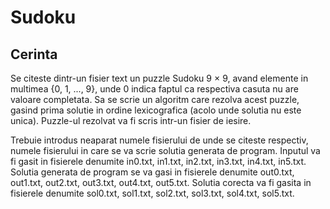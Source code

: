 # Sudoku

## Cerinta

Se citeste dintr-un fisier text un puzzle Sudoku 9 × 9, avand elemente in multimea {0, 1, ..., 9},
unde 0 indica faptul ca respectiva casuta nu are valoare completata. Sa se scrie un algoritm care
rezolva acest puzzle, gasind prima solutie in ordine lexicografica (acolo unde solutia nu este unica).
Puzzle-ul rezolvat va fi scris intr-un fisier de iesire.

Trebuie introdus neaparat numele fisierului de unde se citeste respectiv, numele fisierului in care se va scrie solutia generata de program.
Inputul va fi gasit in fisierele denumite in0.txt, in1.txt, in2.txt, in3.txt, in4.txt, in5.txt.
Solutia generata de program se va gasi in fisierele denumite out0.txt, out1.txt, out2.txt, out3.txt, out4.txt, out5.txt. 
Solutia corecta va fi gasita in fisierele denumite sol0.txt, sol1.txt, sol2.txt, sol3.txt, sol4.txt, sol5.txt.
